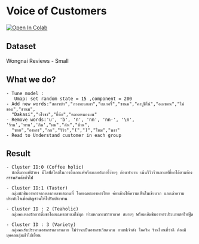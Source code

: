 # Voice of Customers
[![Open In Colab](https://colab.research.google.com/assets/colab-badge.svg)](https://colab.research.google.com/drive/1GHIE4J53E2usb9NULsye8qpWM4udLARx?usp=sharing)

## Dataset
Wongnai Reviews - Small

## What we do?
    - Tune model : 
       Umap: set random state = 15 ,component = 200
    - Add new words:"สตารบัก","กวงทะเลเผา","เบเกอรี่","ชานม","คาปูชิโน่","อเมซอน","ไม่ชอบ","ชานม",
      "Dakasi","วโรชา","ยี่ห้อ","ตลาดหนองมน"
    - Remove words:'u', 'b', 'n', 'nn', 'nn-', '\n', 'ร้าน','ทาน','กิน',"ผม","ฉัน","บ้าน",
      "ซอย","อาหาร","กก","รีวิว","(",")","ไหม","นขา"
    - Read to Understand customer in each group
    
 
## Result
    - Cluster ID:0 (Coffee holic)
      นักดื่มกาแฟตัวยง มีไลฟ์สไตล์ในการดื่นกาแฟพร้อมเบอร์เกอรี่ง่ายๆ ก่อนทำงาน เน้นรีวิวร้านกาแฟที่หาได้ตามห้างสรรพสินค้าทั่วไป
      
    - Cluster ID:1 (Taster)
      กลุ่มนักชิมอาหารจากหลากหลายสถานที่ โดยเฉพาะอาหารไทย ค่อนข้างให้ความเห็นในเชิงบวก และเล่าความประทับใจเพื่อเชิญชวนให้ไปรับประทาน 
      
    - Cluster ID : 2 (Teaholic)
      กลุ่มคนหลงรักการดื่มชาโดยเฉพาะชานมไข่มุก ท่ามหกลางบรรยากาศ สบายๆ wร้อมเดิมชิมอาหารประเภทสตรีทฟู้ด
      
    - Cluster ID : 3 (Variety)
      กลุ่มคนรับประทานอาหารหลากหลาย ไม่ว่าจะเป็นอาหารเวียดนาม กาแฟเจ้าดัง ไอครีม ร้านไหนที่ว่าดี ต้องมีบุคคลกลุ่มเข้าไปเยื่อน 
